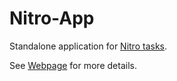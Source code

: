 Nitro-App
=========

Standalone application for [Nitro tasks](https://github.com/stayradiated/Nitro "Nitro").

See [Webpage](http://anjinkristou.github.com/Nitro-App/) for more details.
